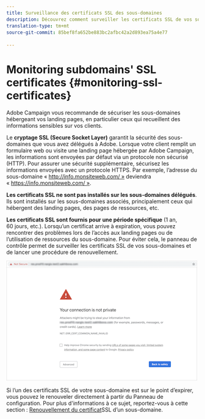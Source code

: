 ```yaml
---
title: Surveillance des certificats SSL des sous-domaines
description: Découvrez comment surveiller les certificats SSL de vos sous-domaines
translation-type: tm+mt
source-git-commit: 85bef8fa652be883bc2afbc42a2d893ea75a4e77

---
```



# Monitoring subdomains&#39; SSL certificates {#monitoring-ssl-certificates}

Adobe Campaign vous recommande de sécuriser les sous-domaines hébergeant vos landing pages, en particulier ceux qui recueillent des informations sensibles sur vos clients.

Le **cryptage SSL (Secure Socket Layer)** garantit la sécurité des sous-domaines que vous avez délégués à Adobe. Lorsque votre client remplit un formulaire web ou visite une landing page hébergée par Adobe Campaign, les informations sont envoyées par défaut via un protocole non sécurisé (HTTP). Pour assurer une sécurité supplémentaire, sécurisez les informations envoyées avec un protocole HTTPS. Par exemple, l’adresse du sous-domaine « http://info.monsiteweb.com/ » deviendra « https://info.monsiteweb.com/ ».

**Les certificats SSL ne sont pas installés sur les sous-domaines délégués**. Ils sont installés sur les sous-domaines associés, principalement ceux qui hébergent des landing pages, des pages de ressources, etc.

**Les certificats SSL sont fournis pour une période spécifique** (1 an, 60 jours, etc.). Lorsqu’un certificat arrive à expiration, vous pouvez rencontrer des problèmes lors de l’accès aux landing pages ou de l’utilisation de ressources du sous-domaine. Pour éviter cela, le panneau de contrôle permet de surveiller les certificats SSL de vos sous-domaines et de lancer une procédure de renouvellement.

![](assets/no_certificate.png)

Si l’un des certificats SSL de votre sous-domaine est sur le point d’expirer, vous pouvez le renouveler directement à partir du Panneau de configuration. Pour plus d&#39;informations à ce sujet, reportez-vous à cette section : [Renouvellement du certificat](../../subdomains-certificates/using/renewing-subdomain-certificate.md)SSL d’un sous-domaine.

